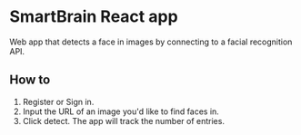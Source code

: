 # SmartBrain React app

Web app that detects a face in images by connecting to a facial recognition API.

## How to
1. Register or Sign in.
2. Input the URL of an image you'd like to find faces in.
3. Click detect. The app will track the number of entries.
